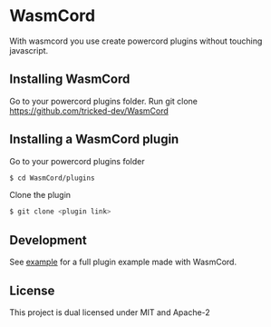# WasmCord

With wasmcord you use create powercord plugins without touching javascript.

## Installing WasmCord

Go to your powercord plugins folder. Run git clone https://github.com/tricked-dev/WasmCord

## Installing a WasmCord plugin

Go to your powercord plugins folder

```sh
$ cd WasmCord/plugins
```

Clone the plugin

```sh
$ git clone <plugin link>
```

## Development

See [example](https://github.com/Tricked-dev/texter-wasm) for a full plugin example made with WasmCord.

## License

This project is dual licensed under MIT and Apache-2
